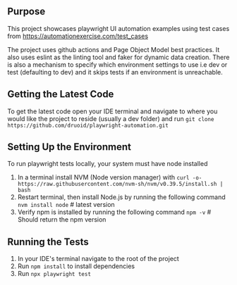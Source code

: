 ## Purpose

This project showcases playwright UI automation examples using test cases from https://automationexercise.com/test_cases

The project uses github actions and Page Object Model best practices. It also uses eslint as the linting tool and faker
for dynamic data creation. There is also a mechanism to specify which environment settings to use i.e dev or test (defaulting to dev) and it skips tests if an environment is unreachable.

## Getting the Latest Code

To get the latest code open your IDE terminal and navigate to where you would like the project to reside (usually a dev folder) and run `git clone https://github.com/druoid/playwright-automation.git`

## Setting Up the Environment

To run playwright tests locally, your system must have node installed

1. In a terminal install NVM (Node version manager) with `curl -o- https://raw.githubusercontent.com/nvm-sh/nvm/v0.39.5/install.sh | bash`
2. Restart terminal, then install Node.js by running the following command `nvm install node` # latest version
3. Verify npm is installed by running the following command `npm -v` # Should return the npm version

## Running the Tests

1. In your IDE's terminal navigate to the root of the project
2. Run `npm install` to install dependencies
3. Run `npx playwright test`
